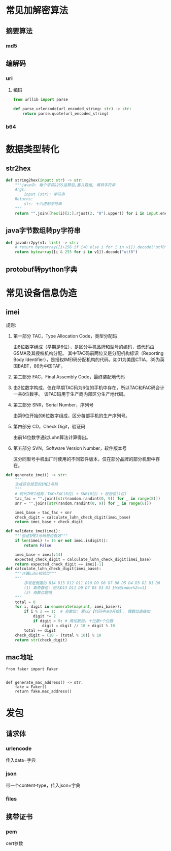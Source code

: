 # 常见加解密算法

## 摘要算法

### md5









## 编解码

### uri

1. 编码

   ```python
   from urllib import parse
   
   def parse_urlencode(url_encoded_string: str) -> str:
       return parse.quote(url_encoded_string)
   ```







### b64





# 数据类型转化

## str2hex

```python
def string2hex(input: str) -> str:
    """java中: 每个字符&255运算后,塞入数组, 再转字符串
    Args:
        input (str): 字符串
    Returns:
        str: 十六进制字符串
    """
    return "".join([hex(i)[2:].rjust(2, "0").upper() for i in input.encode("utf8")])

```

## java字节数组转py字符串

```python
def javaArr2py(v1: list) -> str:
	# return bytearray([i+256 if i<0 else i for i in v1]).decode("utf8")    
    return bytearray([i & 255 for i in v1]).decode("utf8")

```





## protobuf转python字典







# 常见设备信息伪造

## imei
规则:        

1. 第一部分 TAC，Type Allocation Code，类型分配码

   由8位数字组成（早期是6位），是区分手机品牌和型号的编码，该代码由GSMA及其授权机构分配。
   其中TAC码前两位又是分配机构标识（Reporting Body Identifier），是授权IMEI码分配机构的代码，如01为美国CTIA，35为英国BABT，86为中国TAF。

2. 第二部分 FAC，Final Assembly Code，最终装配地代码
3. 由2位数字构成，仅在早期TAC码为6位的手机中存在，所以TAC和FAC码合计一共8位数字。
   该FAC码用于生产商内部区分生产地代码。

3. 第三部分 SNR，Serial Number，序列号

   由第9位开始的6位数字组成，区分每部手机的生产序列号。

4. 第四部分 CD，Check Digit，验证码

   由前14位数字通过Luhn算法计算得出。

5. 第五部分 SVN，Software Version Number，软件版本号

   区分同型号手机出厂时使用的不同软件版本，仅在部分品牌的部分机型中存在。

   


```python
def generate_imei() -> str:
    """
    生成符合规范的IMEI号码
    """
    # 现代IMEI结构：TAC+FAC(8位) + SNR(6位) + 校验位(1位)
    tac_fac = "".join([str(random.randint(0, 9)) for _ in range(8)])
    snr = "".join([str(random.randint(0, 9)) for _ in range(6)])

    imei_base = tac_fac + snr
    check_digit = calculate_luhn_check_digit(imei_base)
    return imei_base + check_digit

```

```python
def validate_imei(imei):
    """验证IMEI号码是否有效"""
    if len(imei) != 15 or not imei.isdigit():
        return False

    imei_base = imei[:14]
    expected_check_digit = calculate_luhn_check_digit(imei_base)
    return expected_check_digit == imei[-1]
def calculate_luhn_check_digit(imei_base):
    """计算Luhn校验位"""
    """
        序号是倒置的 D14 D13 D12 D11 D10 D9 D8 D7 D6 D5 D4 D3 D2 D1 D0
        (1) 取奇数位: 则为D13 D11 D9 D7 D5 D3 D1【代码index%2==1】
        (2) 奇数位翻倍
    """
    total = 0
    for i, digit in enumerate(map(int, imei_base)):
        if i % 2 == 1:  # 奇数位: 乘以2【代码中从0开始】, 偶数位直接加
            digit *= 2
            if digit > 9: # 两位数则，十位数+个位数
                digit = digit // 10 + digit % 10
        total += digit
    check_digit = (10 - (total % 10)) % 10
    return str(check_digit)
```



## mac地址

```
from faker import Faker


def generate_mac_address() -> str:
    fake = Faker()
    return fake.mac_address()
```







# 发包



## 请求体

### urlencode

传入data=字典



### json

带一个content-type，传入json=字典



### files



## 携带证书

### pem

cert参数

